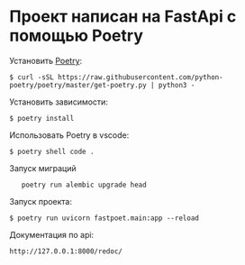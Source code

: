 # Проект написан на FastApi с помощью Poetry

Установить [Poetry](https://python-poetry.org/):
```
$ curl -sSL https://raw.githubusercontent.com/python-poetry/poetry/master/get-poetry.py | python3 -
```

Установить зависимости:
```
$ poetry install
```

Использовать Poetry в vscode:
```
$ poetry shell code .
```
Запуск миграций

```poetry run alembic revision --autogenerate -m "Add DB"
   poetry run alembic upgrade head
```
Запуск проекта:
```
$ poetry run uvicorn fastpoet.main:app --reload
```
Документация по api:

```
http://127.0.0.1:8000/redoc/
```
